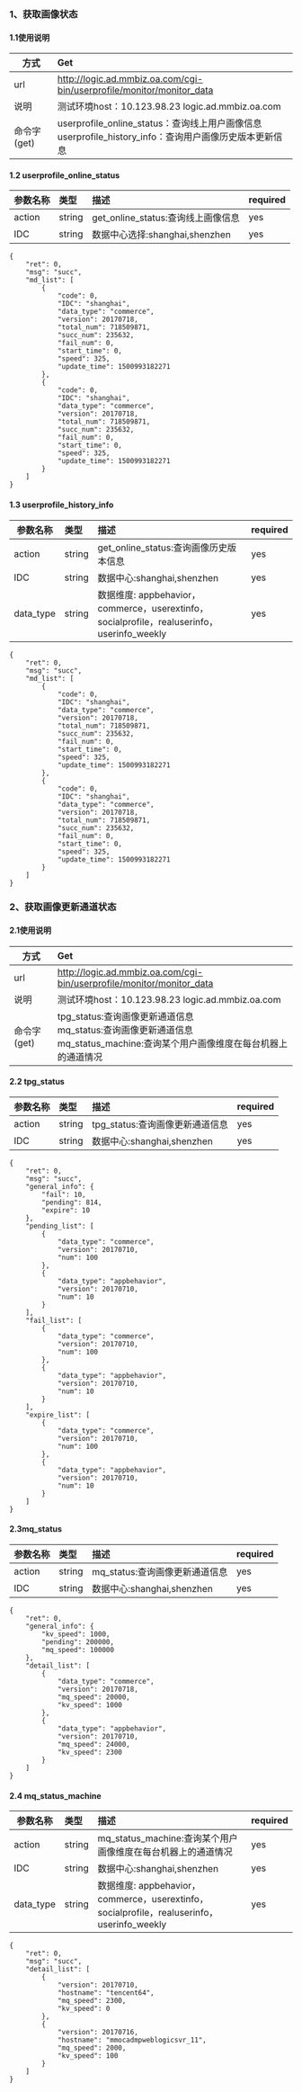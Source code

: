 ### 1、获取画像状态
#### 1.1使用说明

| 方式        | Get           | 
| ------------- |:-------------|
| url     | http://logic.ad.mmbiz.oa.com/cgi-bin/userprofile/monitor/monitor_data | 
| 说明      | 测试环境host：10.123.98.23 logic.ad.mmbiz.oa.com    | 
| 命令字(get) | userprofile_online_status：查询线上用户画像信息<br>userprofile_history_info：查询用户画像历史版本更新信息<br>     | 

#### 1.2 userprofile_online_status
| 参数名称        | 类型           | 描述        |required           | 
| ------------- |:-------------|:-------------|:-------------|
| action     |  string |get_online_status:查询线上画像信息|yes| 
| IDC     |  string |数据中心选择:shanghai,shenzhen|yes|


```
{
    "ret": 0,
    "msg": "succ",
    "md_list": [
        {
            "code": 0,
            "IDC": "shanghai",
            "data_type": "commerce",
            "version": 20170718,
            "total_num": 718509871,
            "succ_num": 235632,
            "fail_num": 0,
            "start_time": 0,
            "speed": 325,
            "update_time": 1500993182271
        },
        {
            "code": 0,
            "IDC": "shanghai",
            "data_type": "commerce",
            "version": 20170718,
            "total_num": 718509871,
            "succ_num": 235632,
            "fail_num": 0,
            "start_time": 0,
            "speed": 325,
            "update_time": 1500993182271
        }
    ]
}
```

#### 1.3 userprofile_history_info
| 参数名称        | 类型           | 描述        |required           | 
| ------------- |:-------------|:-------------|:-------------|
| action     |  string |get_online_status:查询画像历史版本信息|yes| 
| IDC     |  string |数据中心:shanghai,shenzhen|yes|
| data_type     | string |数据维度: appbehavior，commerce，userextinfo，socialprofile，realuserinfo，userinfo_weekly|yes|

```
{
    "ret": 0,
    "msg": "succ",
    "md_list": [
        {
            "code": 0,
            "IDC": "shanghai",
            "data_type": "commerce",
            "version": 20170718,
            "total_num": 718509871,
            "succ_num": 235632,
            "fail_num": 0,
            "start_time": 0,
            "speed": 325,
            "update_time": 1500993182271
        },
        {
            "code": 0,
            "IDC": "shanghai",
            "data_type": "commerce",
            "version": 20170718,
            "total_num": 718509871,
            "succ_num": 235632,
            "fail_num": 0,
            "start_time": 0,
            "speed": 325,
            "update_time": 1500993182271
        }
    ]
}
```
### 2、获取画像更新通道状态
#### 2.1使用说明

| 方式        | Get           | 
| ------------- |:-------------|
| url     | http://logic.ad.mmbiz.oa.com/cgi-bin/userprofile/monitor/monitor_data | 
| 说明      | 测试环境host：10.123.98.23 logic.ad.mmbiz.oa.com    | 
| 命令字(get) | tpg_status:查询画像更新通道信息 <br/> mq_status:查询画像更新通道信息<br/>mq_status_machine:查询某个用户画像维度在每台机器上的通道情况     | 

#### 2.2 tpg_status
| 参数名称        | 类型           | 描述        |required           | 
| ------------- |:-------------|:-------------|:-------------|
| action     |  string |tpg_status:查询画像更新通道信息|yes| 
| IDC     |  string |数据中心:shanghai,shenzhen|yes|

```
{
    "ret": 0,
    "msg": "succ",
    "general_info": {
        "fail": 10,
        "pending": 814,
        "expire": 10
    },
    "pending_list": [
        {
            "data_type": "commerce",
            "version": 20170710,
            "num": 100
        },
        {
            "data_type": "appbehavior",
            "version": 20170710,
            "num": 10
        }
    ],
    "fail_list": [
        {
            "data_type": "commerce",
            "version": 20170710,
            "num": 100
        },
        {
            "data_type": "appbehavior",
            "version": 20170710,
            "num": 10
        }
    ],
    "expire_list": [
        {
            "data_type": "commerce",
            "version": 20170710,
            "num": 100
        },
        {
            "data_type": "appbehavior",
            "version": 20170710,
            "num": 10
        }
    ]
}
```
#### 2.3mq_status
| 参数名称        | 类型           | 描述        |required           | 
| ------------- |:-------------|:-------------|:-------------|
| action     |  string |mq_status:查询画像更新通道信息|yes| 
| IDC     |  string |数据中心:shanghai,shenzhen|yes|
```
{
    "ret": 0,
    "general_info": {
        "kv_speed": 1000,
        "pending": 200000,
        "mq_speed": 100000
    },
    "detail_list": [
        {
            "data_type": "commerce",
            "version": 20170718,
            "mq_speed": 20000,
            "kv_speed": 1000
        },
        {
            "data_type": "appbehavior",
            "version": 20170710,
            "mq_speed": 24000,
            "kv_speed": 2300
        }
    ]
}

```

#### 2.4 mq_status_machine
| 参数名称        | 类型           | 描述        |required           | 
| ------------- |:-------------|:-------------|:-------------|
| action     |  string |mq_status_machine:查询某个用户画像维度在每台机器上的通道情况|yes| 
| IDC     |  string |数据中心:shanghai,shenzhen|yes|
| data_type     |  string |数据维度: appbehavior，commerce，userextinfo，socialprofile，realuserinfo，userinfo_weekly|yes|
```
{
    "ret": 0,
    "msg": "succ",
    "detail_list": [
        {
            "version": 20170710,
            "hostname": "tencent64",
            "mq_speed": 2300,
            "kv_speed": 0
        },
        {
            "version": 20170716,
            "hostname": "mmocadmpweblogicsvr_11",
            "mq_speed": 2000,
            "kv_speed": 100
        }
    ]
}
```
